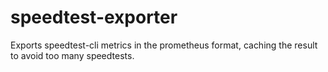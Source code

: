 # speedtest-exporter

Exports speedtest-cli metrics in the prometheus format, caching the result to avoid too many speedtests.
